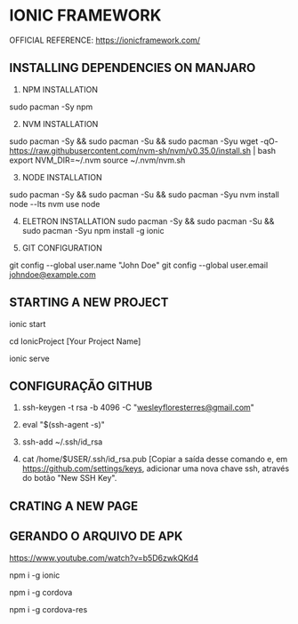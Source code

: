 # IONIC FRAMEWORK

OFFICIAL REFERENCE: <https://ionicframework.com/>

## INSTALLING DEPENDENCIES ON MANJARO

1. NPM INSTALLATION

sudo pacman -Sy npm

2. NVM INSTALLATION

sudo pacman -Sy && sudo pacman -Su && sudo pacman -Syu
wget -qO- https://raw.githubusercontent.com/nvm-sh/nvm/v0.35.0/install.sh | bash
export NVM_DIR=~/.nvm
source ~/.nvm/nvm.sh

3. NODE INSTALLATION

sudo pacman -Sy && sudo pacman -Su && sudo pacman -Syu
nvm install node --lts
nvm use node

4. ELETRON INSTALLATION
sudo pacman -Sy && sudo pacman -Su && sudo pacman -Syu
npm install -g ionic

5. GIT CONFIGURATION

git config --global user.name "John Doe"
git config --global user.email johndoe@example.com

## STARTING A NEW PROJECT

ionic start

cd IonicProject [Your Project Name]

ionic serve

## CONFIGURAÇÃO GITHUB

1. ssh-keygen -t rsa -b 4096 -C "wesleyfloresterres@gmail.com"

2. eval "$(ssh-agent -s)"

3. ssh-add ~/.ssh/id_rsa

4. cat /home/$USER/.ssh/id_rsa.pub [Copiar a saída desse comando e, em <https://github.com/settings/keys>, adicionar uma nova
chave ssh, através do botão "New SSH Key".

## CRATING A NEW PAGE

## GERANDO O ARQUIVO DE APK

<https://www.youtube.com/watch?v=b5D6zwkQKd4>

npm i -g ionic

npm i -g cordova

npm i -g cordova-res